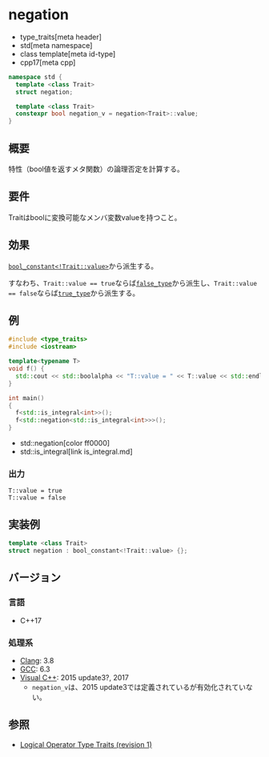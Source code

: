 # negation
* type_traits[meta header]
* std[meta namespace]
* class template[meta id-type]
* cpp17[meta cpp]

```cpp
namespace std {
  template <class Trait>
  struct negation;

  template <class Trait>
  constexpr bool negation_v = negation<Trait>::value;
}
```

## 概要
特性（bool値を返すメタ関数）の論理否定を計算する。

## 要件
Traitはboolに変換可能なメンバ変数valueを持つこと。

## 効果
[`bool_constant<!Trait::value>`](bool_constant.md)から派生する。

すなわち、`Trait::value == true`ならば[`false_type`](false_type.md)から派生し、`Trait::value == false`ならば[`true_type`](true_type.md)から派生する。


## 例
```cpp example
#include <type_traits>
#include <iostream>

template<typename T>
void f() {
  std::cout << std::boolalpha << "T::value = " << T::value << std::endl;
}

int main()
{
  f<std::is_integral<int>>();
  f<std::negation<std::is_integral<int>>>();
}
```
* std::negation[color ff0000]
* std::is_integral[link is_integral.md]

### 出力
```
T::value = true
T::value = false
```


## 実装例
```cpp
template <class Trait>
struct negation : bool_constant<!Trait::value> {};
```


## バージョン
### 言語
- C++17

### 処理系
- [Clang](/implementation.md#clang): 3.8
- [GCC](/implementation.md#gcc): 6.3
- [Visual C++](/implementation.md#visual_cpp): 2015 update3?, 2017
	- `negation_v`は、2015 update3では定義されているが有効化されていない。


## 参照
- [Logical Operator Type Traits (revision 1)](http://www.open-std.org/jtc1/sc22/wg21/docs/papers/2015/p0013r1.html)
